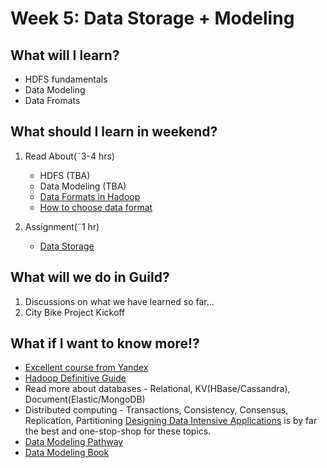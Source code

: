 # Week 5: Data Storage + Modeling

## What will I learn?
* HDFS fundamentals
* Data Modeling
* Data Fromats

## What should I learn in weekend?
1. Read About(˜3-4 hrs)
    * HDFS (TBA) 
    * Data Modeling (TBA) 
    * [Data Formats in Hadoop](https://www.datanami.com/2018/05/16/big-data-file-formats-demystified/)
    * [How to choose data format](https://community.hitachivantara.com/community/products-and-solutions/pentaho/blog/2017/11/07/hadoop-file-formats-its-not-just-csv-anymore)

2. Assignment(˜1 hr)
    * [Data Storage](https://docs.google.com/document/d/1Uw26Lc7qPTQKIZUuCZNgA267VO-wjXy406u-44P5f00/edit#heading=h.8hzq89jq6a7m)


## What will we do in Guild?
1. Discussions on what we have learned so far...
2. City Bike Project Kickoff

## What if I want to know more!?
* [Excellent course from Yandex](https://www.coursera.org/learn/big-data-essentials?specialization=big-data-engineering)
* [Hadoop Definitive Guide](https://learning.oreilly.com/library/view/hadoop-the-definitive/9781491901687/)
* Read more about databases - Relational, KV(HBase/Cassandra), Document(Elastic/MongoDB)
* Distributed computing - Transactions, Consistency, Consensus, Replication, Partitioning
  [Designing Data Intensive Applications](https://learning.oreilly.com/library/view/designing-data-intensive-applications/9781491903063/) is by far the best and one-stop-shop for these topics.
* [Data Modeling Pathway](https://docs.google.com/presentation/d/1DiW333bEfO0m5xvbSlqpLtYFt-mPBCrVYZtEn06JYZM/edit#slide=id.g362f568261_0_0)
* [Data Modeling Book](ttps://learning.oreilly.com/library/view/data-modeling-made/9780977140060/)
